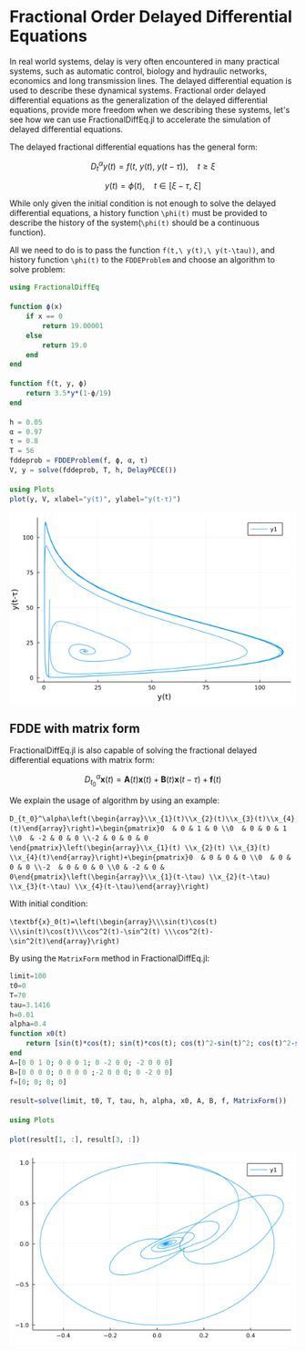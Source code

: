 # Fractional Order Delayed Differential Equations

In real world systems, delay is very often encountered in many practical systems, such as automatic control, biology and hydraulic networks, economics and long transmission lines. The delayed differential equation is used to describe these dynamical systems. Fractional order delayed differential equations as the generalization of the delayed differential equations, provide more freedom when we describing these systems, let's see how we can use FractionalDiffEq.jl to accelerate the simulation of delayed differential equations.

The delayed fractional differential equations has the general form:

```math
D^\alpha_ty(t)=f(t,\ y(t),\ y(t-\tau)),\quad t\geq\xi
```

```math
y(t)=\phi(t),\quad t\in[\xi-\tau,\ \xi]
```

While only given the initial condition is not enough to solve the delayed differential equations, a history function ``\phi(t)`` must be provided to describe the history of the system(``\phi(t)`` should be a continuous function).

All we need to do is to pass the function ``f(t,\ y(t),\ y(t-\tau))``, and history function ``\phi(t)`` to the ```FDDEProblem``` and choose an algorithm to solve problem:

```julia
using FractionalDiffEq

function ϕ(x)
    if x == 0
        return 19.00001
    else
        return 19.0
    end
end

function f(t, y, ϕ)
    return 3.5*y*(1-ϕ/19)
end

h = 0.05
α = 0.97
τ = 0.8
T = 56
fddeprob = FDDEProblem(f, ϕ, α, τ)
V, y = solve(fddeprob, T, h, DelayPECE())

using Plots
plot(y, V, xlabel="y(t)", ylabel="y(t-τ)")
```

![Delayed](./assets/fdde_example.png)

## FDDE with matrix form

FractionalDiffEq.jl is also capable of solving the fractional delayed differential equations with matrix form:

```math
D_{t_0}^\alpha\textbf{x}(t)=\textbf{A}(t)\textbf{x}(t)+\textbf{B}(t)\textbf{x}(t-\tau)+\textbf{f}(t)
```

We explain the usage of algorithm by using an example:

``
D_{t_0}^\alpha\left(\begin{array}\\x_{1}(t)\\x_{2}(t)\\x_{3}(t)\\x_{4}(t)\end{array}\right)=\begin{pmatrix}0  & 0 & 1 & 0 \\0  & 0 & 0 & 1 \\0  & -2 & 0 & 0 \\-2 & 0 & 0 & 0 \end{pmatrix}\left(\begin{array}\\x_{1}(t) \\x_{2}(t) \\x_{3}(t) \\x_{4}(t)\end{array}\right)+\begin{pmatrix}0  & 0 & 0 & 0 \\0  & 0 & 0 & 0 \\-2  & 0 & 0 & 0 \\0 & -2 & 0 & 0\end{pmatrix}\left(\begin{array}\\x_{1}(t-\tau) \\x_{2}(t-\tau) \\x_{3}(t-\tau) \\x_{4}(t-\tau)\end{array}\right)
``

With initial condition:

``
\textbf{x}_0(t)=\left(\begin{array}\\\sin(t)\cos(t) \\\sin(t)\cos(t)\\\cos^2(t)-\sin^2(t) \\\cos^2(t)-\sin^2(t)\end{array}\right)
``

By using the ```MatrixForm``` method in FractionalDiffEq.jl:

```julia
limit=100
t0=0
T=70
tau=3.1416
h=0.01
alpha=0.4
function x0(t)
    return [sin(t)*cos(t); sin(t)*cos(t); cos(t)^2-sin(t)^2; cos(t)^2-sin(t)^2]
end
A=[0 0 1 0; 0 0 0 1; 0 -2 0 0; -2 0 0 0]
B=[0 0 0 0; 0 0 0 0 ;-2 0 0 0; 0 -2 0 0]
f=[0; 0; 0; 0]

result=solve(limit, t0, T, tau, h, alpha, x0, A, B, f, MatrixForm())

using Plots

plot(result[1, :], result[3, :])
```

![Matrix Form](./assets/fdde_matrix.png)